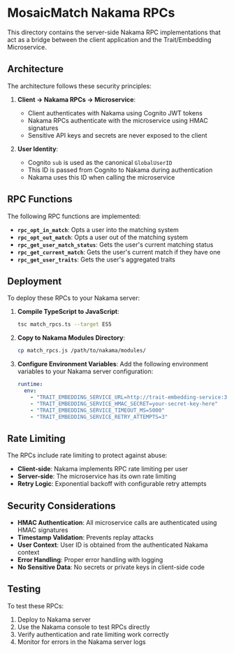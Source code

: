 # MosaicMatch Nakama RPCs

This directory contains the server-side Nakama RPC implementations that act as a bridge between the client application and the Trait/Embedding Microservice.

## Architecture

The architecture follows these security principles:

1. **Client → Nakama RPCs → Microservice**:
   - Client authenticates with Nakama using Cognito JWT tokens
   - Nakama RPCs authenticate with the microservice using HMAC signatures
   - Sensitive API keys and secrets are never exposed to the client

2. **User Identity**:
   - Cognito `sub` is used as the canonical `GlobalUserID`
   - This ID is passed from Cognito to Nakama during authentication
   - Nakama uses this ID when calling the microservice

## RPC Functions

The following RPC functions are implemented:

- **`rpc_opt_in_match`**: Opts a user into the matching system
- **`rpc_opt_out_match`**: Opts a user out of the matching system
- **`rpc_get_user_match_status`**: Gets the user's current matching status
- **`rpc_get_current_match`**: Gets the user's current match if they have one
- **`rpc_get_user_traits`**: Gets the user's aggregated traits

## Deployment

To deploy these RPCs to your Nakama server:

1. **Compile TypeScript to JavaScript**:
   ```bash
   tsc match_rpcs.ts --target ES5
   ```

2. **Copy to Nakama Modules Directory**:
   ```bash
   cp match_rpcs.js /path/to/nakama/modules/
   ```

3. **Configure Environment Variables**:
   Add the following environment variables to your Nakama server configuration:

   ```yaml
   runtime:
     env:
       - "TRAIT_EMBEDDING_SERVICE_URL=http://trait-embedding-service:3001"
       - "TRAIT_EMBEDDING_SERVICE_HMAC_SECRET=your-secret-key-here"
       - "TRAIT_EMBEDDING_SERVICE_TIMEOUT_MS=5000"
       - "TRAIT_EMBEDDING_SERVICE_RETRY_ATTEMPTS=3"
   ```

## Rate Limiting

The RPCs include rate limiting to protect against abuse:

- **Client-side**: Nakama implements RPC rate limiting per user
- **Server-side**: The microservice has its own rate limiting
- **Retry Logic**: Exponential backoff with configurable retry attempts

## Security Considerations

- **HMAC Authentication**: All microservice calls are authenticated using HMAC signatures
- **Timestamp Validation**: Prevents replay attacks
- **User Context**: User ID is obtained from the authenticated Nakama context
- **Error Handling**: Proper error handling with logging
- **No Sensitive Data**: No secrets or private keys in client-side code

## Testing

To test these RPCs:

1. Deploy to Nakama server
2. Use the Nakama console to test RPCs directly
3. Verify authentication and rate limiting work correctly
4. Monitor for errors in the Nakama server logs